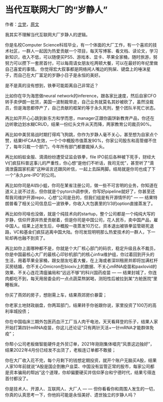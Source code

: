 # 当代互联网大厂的“岁静人”

作者：[立党](https://twitter.com/lidangzzz)，[原文](https://lidang.medium.com/%E5%BD%93%E4%BB%A3%E4%BA%92%E8%81%94%E7%BD%91%E5%A4%A7%E5%8E%82%E7%9A%84-%E5%B2%81%E9%9D%99%E4%BA%BA-53e29e326562)

我其实不理解当代互联网大厂岁静人的逻辑。

你是名校Computer Science科班毕业，有一个体面的大厂工作，有一个喜欢的技术社区，一群人一起因为热爱贡献一个项目，每天写博客、看文档、读论文，学习新知识，收入不低，可以随便买PS5、游戏本、显卡、苹果全家桶，随时旅游，努努力可以攒下一套房首付，可以每周请女朋友吃两顿大餐，可以在最好的年纪里做自己喜爱的事情。
你觉得宏大叙事都是网络闲人嘴边的狗屎、键盘上的唾沫星子，而自己在大厂富足的岁静小日子是永恒的美好。

是不是真的没有想到，铁拳可能距离自己非常近？

比如你在华为海思做neural network的inference，跟各家比速度，然后自家CFO转手卖伊朗一批货，美国一波制裁带走，自己业务就莫名其妙被砍了，虽然没裁员，但是海思都停产了，自己贡献的框架约等于永久死刑，整个团队半死亡状态。

再比如开开心心跳到新东方和学而思，manager正跟你画饼新教育产品，你还在边听歌边划水糊CRUD，结果一份红头文件从天而降，两家教育公司裁员90%。

再比如中美贸易战时期打得鸡飞狗跳，你作为岁静人毫不关心，甚至想为自家点个赞，结果HFCAA生效，一个个中概股市值蒸发90%，你家公司股东和高管绷不住了，每年只裁一个部门，今年所有部门都要裁掉人头。

再比如蚂蚁金服、滴滴纷纷遭受证监会铁拳，file IPO前后各种被下死手，财经大V们疯狂科普这事儿的严重性，你心想“是他们不听话，我司无忧”，甚至听了“滴滴泄露国家机密”这种谣言还跟风听信，一起上去踩两脚。结局就是你司也成了下一个“永久pre-IPO”的公司。

再比如你司是AI四小蛆，你司在某省注册公司，做一些不可言明的业务，你知道在道义上说不过去，但你就是个pytorch调参侠，你写好pipeline就好了，你甚至还帮我司维护开源repo，心想“公司是丑的，但我们组是有开源情怀的” — — 结果特朗普看了相关公司信息后一波铁拳，你收入大包裹里的1/3的option直接蒸发了。

再比如你司啥也没做，就是个纯技术向的startup，整个公司都是一个纯纯大写的岁静，信仰开源并热爱贡献着，但是你司是中国公司，花人民币，卖中国产品，雇中国人。结果上述发生后，中概股一夜蒸发10万亿，资本退出被铁拳监管砸死退路，VC和基金们疯狂逃离中国大陆。你司发现明明那么热爱技术的一群人，下一轮却再也融不到资了。

再比如你上面哪种都不是，你就是个大厂核心部门的码农，稳定升级且永不裁员，你是中国最核心大厂的最核心印钞机部门的核心infra维护组，你过着回到开头的生活，用着苹果全家桶，跟女朋友吃着大餐，在上海或者深圳租房并即将加满杠杆买房结婚，你不关心Omicron在bioxiv上的数据、不关心mRNA疫苗和paxlovid的效果、不关心连花清瘟骗局和“远远不够”的科兴国药疫苗 — — 结果封城了，你连肉都吃不到，每天用居委会的一点点蔬菜熬粥喝，测阳性后被拉到某“方舱医院”里睡板床。

你买了燕郊的房子，想刚需上车，结果燕郊房价暴雷；

你老家土地财政崩盘，你两耳部门，结果转手你爸跟你说，家里投资了100万的高利率城投债；

你在中国临床三期外包医药血汗工厂当人肉干电池，天天看拜登的乐子，结果人家开始打第四针mRNA疫苗，你这儿还论证“只有两针灭活+一针mRNA才能群体免疫”；

你帮小公司老板做智能硬件走外贸订单，2021年刚刚集体唱完“风景这边独好”，结果2022年4月份已经发不出货了，老板连订单都不敢接；

你在大厂收入花不完，每个月剩下的钱想定期投资，就开个账户无脑买A股，结果人家10年前就说“A股是国企割散户韭菜、中国没有监管正常的股市，每家公司都是资本骗局的帮凶”这个道理，你却偏要硬买并信仰茅台和宁德时代，结果亏得连首付都没了。

你是技术人、开源人、互联网人、大厂人 — — 但你看看你和周围人发生的一切，你真的认真思考一下，你他妈可能是永恒美好、遗世独立的岁静人吗？
